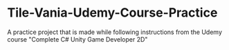 # Tile-Vania-Udemy-Course-Practice
A practice project that is made while following instructions from the Udemy course "Complete C# Unity Game Developer 2D" 
